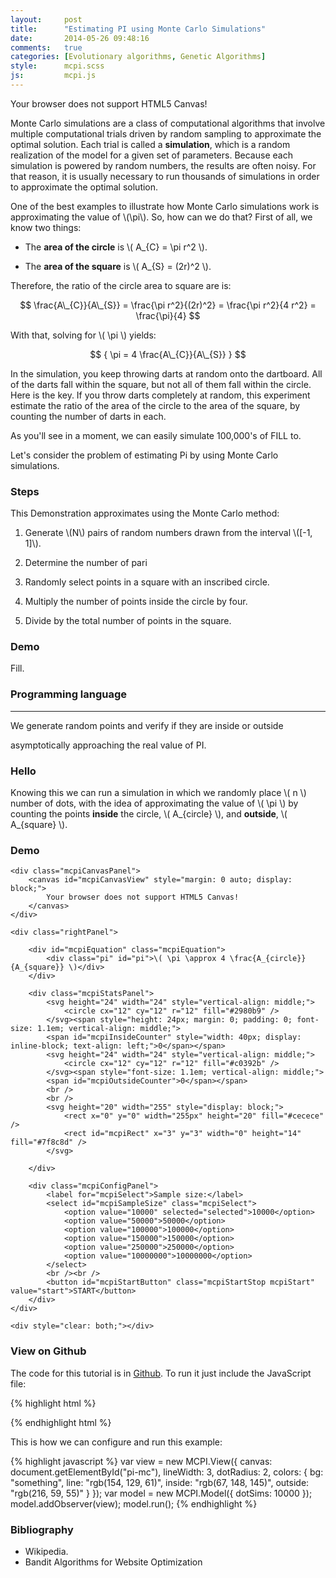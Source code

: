 ```yaml
---
layout:     post
title:      "Estimating PI using Monte Carlo Simulations"
date:       2014-05-26 09:48:16
comments:   true
categories: [Evolutionary algorithms, Genetic Algorithms]
style:      mcpi.scss
js:         mcpi.js
---
```


<script type="text/x-mathjax-config">
MathJax.Hub.Config({
    showProcessingMessages: false
});
</script>
<script src="http://cdn.mathjax.org/mathjax/latest/MathJax.js?config=TeX-AMS-MML_HTMLorMML">
</script>
<script src="/js/mcpi.js"></script>

<canvas id="mcpiShortDemo">
    Your browser does not support HTML5 Canvas!
</canvas>

Monte Carlo simulations are a class of computational algorithms that involve
multiple computational trials driven by random sampling to approximate the
optimal solution. Each trial is called a **simulation**, which is a random
realization of the model for a given set of parameters. Because each simulation
is powered by random numbers, the results are often noisy. For that reason, it
is usually necessary to run thousands of simulations in order to approximate the
optimal solution.

<script>
(function() {
    var model = new MCPI.Model();
    var controller = new MCPI.Controller({
        model: model,
        sampleSize: 25000,
        stepSize: 100
    });
    var canvasView = new MCPI.CanvasView({
        canvas: document.getElementById("mcpiShortDemo"),
        size: 200,
        colors: {
            bg: "#F2D6B3",      // light brown
            circle: "#D9B89C",  // brown
            inside: "#2980b9",  // blue
            outside: "#c0392b"  // red
        }
    });
    model.bind(canvasView);
    controller.loop();
}());
</script>

One of the best examples to illustrate how Monte Carlo simulations work is
approximating the value of \\(\pi\\). So, how can we do that? First of all, we
know two things:

- The **area of the circle** is \\( A\_{C} = \pi r^2 \\).

- The **area of the square** is \\( A\_{S} = (2r)^2 \\).

Therefore, the ratio of the circle area to square are is:

$$
\frac{A\_{C}}{A\_{S}} = \frac{\pi r^2}{(2r)^2}
                                = \frac{\pi r^2}{4 r^2}
                                = \frac{\pi}{4}
$$

With that, solving for \\( \pi \\) yields:

$$
{ \pi = 4 \frac{A\_{C}}{A\_{S}} }
$$

In the simulation, you keep throwing darts at random onto the dartboard. All of
the darts fall within the square, but not all of them fall within the circle.
Here is the key. If you throw darts completely at random, this experiment
estimate the ratio of the area of the circle to the area of the square, by
counting the number of darts in each.

As you'll see in a moment, we can easily simulate 100,000's of FILL to.

Let's consider the problem of estimating Pi by using Monte Carlo simulations.

### Steps

This Demonstration approximates using the Monte Carlo method:

1. Generate \\(N\\) pairs of random numbers drawn from the interval
   \\([-1, 1]\\).
2. Determine the number of pari

1. Randomly select points in a square with an inscribed circle.
2. Multiply the number of points inside the circle by four.
3. Divide by the total number of points in the square.

### Demo

Fill.

### Programming language

---

We generate random points and verify if they are inside or outside

asymptotically approaching the real value of PI.

### Hello

Knowing this we can run a simulation in which we randomly place \\( n \\)
number of dots, with the idea of approximating the value of \\( \pi \\) by
counting the points **inside** the circle, \\( A\_{circle} \\), and
**outside**, \\( A\_{square} \\).

### Demo

<div class="mcpiDemo">

    <div class="mcpiCanvasPanel">
        <canvas id="mcpiCanvasView" style="margin: 0 auto; display: block;">
            Your browser does not support HTML5 Canvas!
        </canvas>
    </div>

    <div class="rightPanel">

        <div id="mcpiEquation" class="mcpiEquation">
            <div class="pi" id="pi">\( \pi \approx 4 \frac{A_{circle}}{A_{square}} \)</div>
        </div>

        <div class="mcpiStatsPanel">
            <svg height="24" width="24" style="vertical-align: middle;">
                <circle cx="12" cy="12" r="12" fill="#2980b9" />
            </svg><span style="height: 24px; margin: 0; padding: 0; font-size: 1.1em; vertical-align: middle;">
            <span id="mcpiInsideCounter" style="width: 40px; display: inline-block; text-align: left;">0</span></span>
            <svg height="24" width="24" style="vertical-align: middle;">
                <circle cx="12" cy="12" r="12" fill="#c0392b" />
            </svg><span style="font-size: 1.1em; vertical-align: middle;">
            <span id="mcpiOutsideCounter">0</span></span>
            <br />
            <br />
            <svg height="20" width="255" style="display: block;">
                <rect x="0" y="0" width="255px" height="20" fill="#cecece" />
                <rect id="mcpiRect" x="3" y="3" width="0" height="14" fill="#7f8c8d" />
            </svg>

        </div>

        <div class="mcpiConfigPanel">
            <label for="mcpiSelect">Sample size:</label>
            <select id="mcpiSampleSize" class="mcpiSelect">
                <option value="10000" selected="selected">10000</option>
                <option value="50000">50000</option>
                <option value="100000">100000</option>
                <option value="150000">150000</option>
                <option value="250000">250000</option>
                <option value="10000000">10000000</option>
            </select>
            <br /><br />
            <button id="mcpiStartButton" class="mcpiStartStop mcpiStart" value="start">START</button>
        </div>
    </div>

    <div style="clear: both;"></div>

</div>

<div style="clear: both;"></div>

### View on Github

The code for this tutorial is in
[Github](http://www.github.com/davidrobles/mcpi.js). To run it just include the
JavaScript file:

{% highlight html %}
<script src="mcpi.js"></script>
{% endhighlight html %}

This is how we can configure and run this example:

{% highlight javascript %}
var view = new MCPI.View({
    canvas: document.getElementById("pi-mc"),
    lineWidth: 3,
    dotRadius: 2,
    colors: {
        bg: "something",
        line: "rgb(154, 129, 61)",
        inside: "rgb(67, 148, 145)",
        outside: "rgb(216, 59, 55)"
    }
});
var model = new MCPI.Model({
    dotSims: 10000
});
model.addObserver(view);
model.run();
{% endhighlight %}

<script>
(function() {

    var model = new MCPI.Model();

    var controller = new MCPI.Controller({
        model: model,
        sampleSize: 50000,
        stepSize: 500
    });

    var canvasView = new MCPI.CanvasView({
        canvas: document.getElementById("mcpiCanvasView"),
        size: 300,
        colors: {
            bg: "#F2D6B3",      // light brown
            circle: "#D9B89C",  // brown
            inside: "#2980b9",  // blue
            outside: "#c0392b"  // red
        }
    });

    var dashboardView = new MCPI.DashboardView({
        model: model,
        controller: controller,
        colors: {
            inside: "#2980b9",  // blue
            outside: "#c0392b"  // red
        },
        completionBar: document.getElementById("mcpiRect"),
        counters: {
            inside: document.getElementById("mcpiInsideCounter"),
            outside: document.getElementById("mcpiOutsideCounter")
        },
        equation: document.getElementById("mcpiEquation"),
        sampleSize: document.getElementById("mcpiSampleSize"),
        startButton: document.getElementById("mcpiStartButton")
    });

    model.bind(canvasView);
    model.bind(dashboardView);
    controller.bind(dashboardView);
    
}());
</script>

### Bibliography

- Wikipedia.
- Bandit Algorithms for Website Optimization

<!--
We created a program to estimate the value of PI using JavaScript. Why JavaScript? Simply because is
the best programming language for demos! If you look for a tutorial or demo about any algorithm or
technique you will find code in different programming languages that DO NOT run in a web browser,
videos, or even worse, Java applets! With JavaScript we can create a program with beautiful
interfaces that will load as you open a web page. No waiting for a video to load, or Java applets to
load!.
-->


